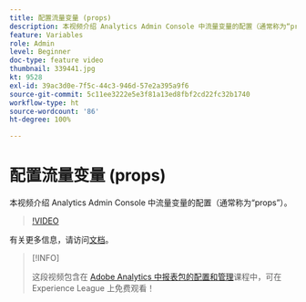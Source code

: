 ```yaml
---
title: 配置流量变量 (props)
description: 本视频介绍 Analytics Admin Console 中流量变量的配置（通常称为“props”）。
feature: Variables
role: Admin
level: Beginner
doc-type: feature video
thumbnail: 339441.jpg
kt: 9528
exl-id: 39ac3d0e-7f5c-44c3-946d-57e2a395a9f6
source-git-commit: 5c11ee3222e5e3f81a13ed8fbf2cd22fc32b1740
workflow-type: ht
source-wordcount: '86'
ht-degree: 100%

---
```


# 配置流量变量 (props)

本视频介绍 Analytics Admin Console 中流量变量的配置（通常称为“props”）。

>[!VIDEO](https://video.tv.adobe.com/v/339441/?quality=12&learn=on)

有关更多信息，请访问[文档](https://experienceleague.adobe.com/docs/analytics/admin/admin-tools/traffic-variables/traffic-var.html?lang=zh-Hans)。

>[!INFO]
>
> 这段视频包含在 [Adobe Analytics 中报表包的配置和管理](https://experienceleague.adobe.com/?recommended=Analytics-A-1-2021.1.administration)课程中，可在 Experience League 上免费观看！